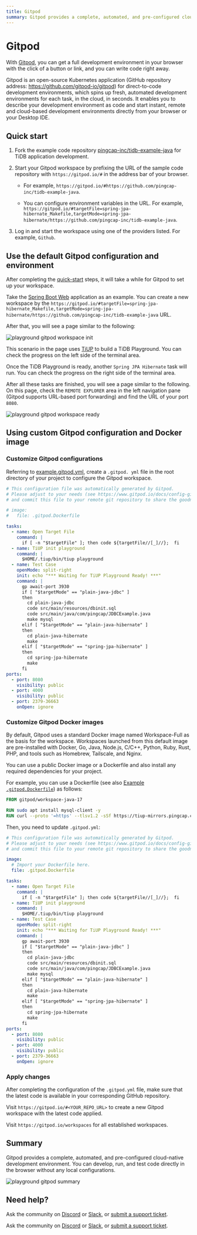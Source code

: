```yaml
---
title: Gitpod
summary: Gitpod provides a complete, automated, and pre-configured cloud-native development environment. You can develop, run, and test code directly in the browser without any local configurations.
---
```


<!-- markdownlint-disable MD029 -->

# Gitpod

With [Gitpod](https://www.gitpod.io/), you can get a full development environment in your browser with the click of a button or link, and you can write code right away.

Gitpod is an open-source Kubernetes application (GitHub repository address: <https://github.com/gitpod-io/gitpod>) for direct-to-code development environments, which spins up fresh, automated development environments for each task, in the cloud, in seconds. It enables you to describe your development environment as code and start instant, remote and cloud-based development environments directly from your browser or your Desktop IDE.

## Quick start

1. Fork the example code repository [pingcap-inc/tidb-example-java](https://github.com/pingcap-inc/tidb-example-java) for TiDB application development.

2. Start your Gitpod workspace by prefixing the URL of the sample code repository with `https://gitpod.io/#` in the address bar of your browser.

   - For example, `https://gitpod.io/#https://github.com/pingcap-inc/tidb-example-java`.

   - You can configure environment variables in the URL. For example, `https://gitpod.io/#targetFile=spring-jpa-hibernate_Makefile,targetMode=spring-jpa-hibernate/https://github.com/pingcap-inc/tidb-example-java`.

3. Log in and start the workspace using one of the providers listed. For example, `Github`.

## Use the default Gitpod configuration and environment

After completing the [quick-start](#quick-start) steps, it will take a while for Gitpod to set up your workspace.

Take the [Spring Boot Web](/develop/dev-guide-sample-application-java-spring-boot.md) application as an example. You can create a new workspace by the `https://gitpod.io/#targetFile=spring-jpa-hibernate_Makefile,targetMode=spring-jpa-hibernate/https://github.com/pingcap-inc/tidb-example-java` URL.

After that, you will see a page similar to the following:

![playground gitpod workspace init](https://docs-download.pingcap.com/media/images/docs/develop/playground-gitpod-workspace-init.png)

This scenario in the page uses [TiUP](https://docs.pingcap.com/tidb/stable/tiup-overview) to build a TiDB Playground. You can check the progress on the left side of the terminal area.

Once the TiDB Playground is ready, another `Spring JPA Hibernate` task will run. You can check the progress on the right side of the terminal area.

After all these tasks are finished, you will see a page similar to the following. On this page, check the `REMOTE EXPLORER` area in the left navigation pane (Gitpod supports URL-based port forwarding) and find the URL of your port `8080`.

![playground gitpod workspace ready](https://docs-download.pingcap.com/media/images/docs/develop/playground-gitpod-workspace-ready.png)

## Using custom Gitpod configuration and Docker image

### Customize Gitpod configurations

Referring to [example.gitpod.yml](https://github.com/pingcap-inc/tidb-example-java/blob/main/.gitpod.yml), create a `.gitpod. yml` file in the root directory of your project to configure the Gitpod workspace.

```yml
# This configuration file was automatically generated by Gitpod.
# Please adjust to your needs (see https://www.gitpod.io/docs/config-gitpod-file)
# and commit this file to your remote git repository to share the goodness with others.

# image:
#   file: .gitpod.Dockerfile

tasks:
  - name: Open Target File
    command: |
      if [ -n "$targetFile" ]; then code ${targetFile//[_]//};  fi
  - name: TiUP init playground
    command: |
      $HOME/.tiup/bin/tiup playground
  - name: Test Case
    openMode: split-right
    init: echo "*** Waiting for TiUP Playground Ready! ***"
    command: |
      gp await-port 3930
      if [ "$targetMode" == "plain-java-jdbc" ]
      then
        cd plain-java-jdbc
        code src/main/resources/dbinit.sql
        code src/main/java/com/pingcap/JDBCExample.java
        make mysql
      elif [ "$targetMode" == "plain-java-hibernate" ]
      then
        cd plain-java-hibernate
        make
      elif [ "$targetMode" == "spring-jpa-hibernate" ]
      then
        cd spring-jpa-hibernate
        make
      fi
ports:
  - port: 8080
    visibility: public
  - port: 4000
    visibility: public
  - port: 2379-36663
    onOpen: ignore
```

### Customize Gitpod Docker images

By default, Gitpod uses a standard Docker image named Workspace-Full as the basis for the workspace. Workspaces launched from this default image are pre-installed with Docker, Go, Java, Node.js, C/C++, Python, Ruby, Rust, PHP, and tools such as Homebrew, Tailscale, and Nginx.

You can use a public Docker image or a Dockerfile and also install any required dependencies for your project.

For example, you can use a Dockerfile (see also [Example `.gitpod.Dockerfile`](https://github.com/pingcap-inc/tidb-example-java/blob/main/.gitpod.Dockerfile)) as follows:

```dockerfile
FROM gitpod/workspace-java-17

RUN sudo apt install mysql-client -y
RUN curl --proto '=https' --tlsv1.2 -sSf https://tiup-mirrors.pingcap.com/install.sh | sh
```

Then, you need to update `.gitpod.yml`:

```yml
# This configuration file was automatically generated by Gitpod.
# Please adjust to your needs (see https://www.gitpod.io/docs/config-gitpod-file)
# and commit this file to your remote git repository to share the goodness with others.

image:
  # Import your Dockerfile here.
  file: .gitpod.Dockerfile

tasks:
  - name: Open Target File
    command: |
      if [ -n "$targetFile" ]; then code ${targetFile//[_]//};  fi
  - name: TiUP init playground
    command: |
      $HOME/.tiup/bin/tiup playground
  - name: Test Case
    openMode: split-right
    init: echo "*** Waiting for TiUP Playground Ready! ***"
    command: |
      gp await-port 3930
      if [ "$targetMode" == "plain-java-jdbc" ]
      then
        cd plain-java-jdbc
        code src/main/resources/dbinit.sql
        code src/main/java/com/pingcap/JDBCExample.java
        make mysql
      elif [ "$targetMode" == "plain-java-hibernate" ]
      then
        cd plain-java-hibernate
        make
      elif [ "$targetMode" == "spring-jpa-hibernate" ]
      then
        cd spring-jpa-hibernate
        make
      fi
ports:
  - port: 8080
    visibility: public
  - port: 4000
    visibility: public
  - port: 2379-36663
    onOpen: ignore
```

### Apply changes

After completing the configuration of the `.gitpod.yml` file, make sure that the latest code is available in your corresponding GitHub repository.

Visit `https://gitpod.io/#<YOUR_REPO_URL>` to create a new Gitpod workspace with the latest code applied.

Visit `https://gitpod.io/workspaces` for all established workspaces.

## Summary

Gitpod provides a complete, automated, and pre-configured cloud-native development environment. You can develop, run, and test code directly in the browser without any local configurations.

![playground gitpod summary](https://docs-download.pingcap.com/media/images/docs/develop/playground-gitpod-summary.png)

## Need help?

<CustomContent platform="tidb">

Ask the community on [Discord](https://discord.gg/DQZ2dy3cuc?utm_source=doc) or [Slack](https://slack.tidb.io/invite?team=tidb-community&channel=everyone&ref=pingcap-docs), or [submit a support ticket](/support.md).

</CustomContent>

<CustomContent platform="tidb-cloud">

Ask the community on [Discord](https://discord.gg/DQZ2dy3cuc?utm_source=doc) or [Slack](https://slack.tidb.io/invite?team=tidb-community&channel=everyone&ref=pingcap-docs), or [submit a support ticket](https://tidb.support.pingcap.com/).

</CustomContent>